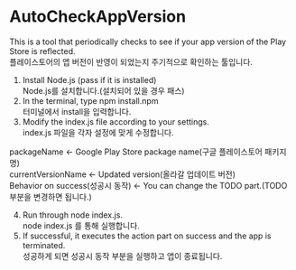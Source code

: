 # AutoCheckAppVersion
This is a tool that periodically checks to see if your app version of the Play Store is reflected.<br>
플레이스토어의 앱 버전이 반영이 되었는지 주기적으로 확인하는 툴입니다.

1. Install Node.js (pass if it is installed)<br>
   Node.js를 설치합니다.(설치되어 있을 경우 패스)
2. In the terminal, type npm install.npm<br>
   터미널에서 install을 입력합니다.
3. Modify the index.js file according to your settings.<br>
   index.js 파일을 각자 설정에 맞게 수정합니다.

packageName <- Google Play Store package name(구글 플레이스토어 패키지명)<br>
currentVersionName <- Updated version(올라갈 업데이트 버전)<br>
Behavior on success(성공시 동작) <- You can change the TODO part.(TODO 부분을 변경하면 됩니다.)<br>

4. Run through node index.js.<br>
   node index.js 를 통해 실행합니다.
5. If successful, it executes the action part on success and the app is terminated.<br>
   성공하게 되면 성공시 동작 부분을 실행하고 앱이 종료됩니다.
